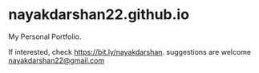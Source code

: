# nayakdarshan22.github.io
My Personal Portfolio. 

If interested, check https://bit.ly/nayakdarshan.
suggestions are welcome nayakdarshan22@gmail.com
